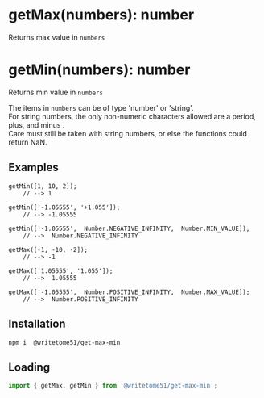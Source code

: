 # getMax(numbers): number

Returns max value in `numbers`

# getMin(numbers): number

Returns min value in `numbers`

The items in `numbers` can be of type 'number' or 'string'.   
For string numbers, the only non-numeric characters allowed are a period, plus, and minus .   
Care must still be taken with string numbers, or else the functions could return NaN.

## Examples
```
getMin([1, 10, 2]);
    // --> 1

getMin(['-1.05555', '+1.055']);
    // --> -1.05555

getMin(['-1.05555',  Number.NEGATIVE_INFINITY,  Number.MIN_VALUE]);
    // -->  Number.NEGATIVE_INFINITY

getMax([-1, -10, -2]);
    // --> -1

getMax(['1.05555', '1.055']);
    // -->  1.05555 

getMax(['-1.05555',  Number.POSITIVE_INFINITY,  Number.MAX_VALUE]);
    // -->  Number.POSITIVE_INFINITY
```

## Installation
`npm i  @writetome51/get-max-min`

## Loading
```js
import { getMax, getMin } from '@writetome51/get-max-min';
```
